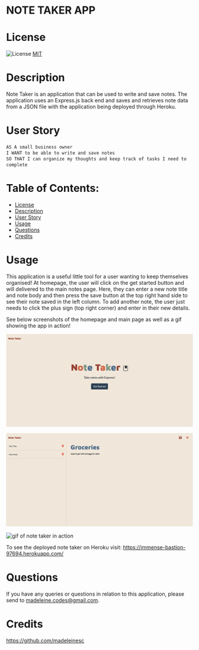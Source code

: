 # NOTE TAKER APP

# License
![License](https://img.shields.io/badge/License-MIT-9cf)
[MIT](https://opensource.org/licenses/MIT)

# Description
Note Taker is an application that can be used to write and save notes. The application uses an Express.js back end and saves and retrieves note data from a JSON file with the application being deployed through Heroku.

# User Story
```
AS A small business owner
I WANT to be able to write and save notes
SO THAT I can organize my thoughts and keep track of tasks I need to complete
```

# Table of Contents:
- [License](#license)
- [Description](#description)
- [User Story](#userstory)
- [Usage](#usage)
- [Questions](#questions)
- [Credits](#credits)
  

# Usage
This application is a useful little tool for a user wanting to keep themselves organised! At homepage, the user will click on the get started button and will delivered to the main notes page. Here, they can enter a new note title and note body and then press the save button at the top right hand side to see their note saved in the left column. To add another note, the user just needs to click the plus sign (top right corner) and enter in their new details.

See below screenshots of the homepage and main page as well as a gif showing the app in action! 

![homepage for note taker app](./images/homepage.png)

![mainpage for note taker app](./images/mainpage.png)

![gif of note taker in action](./images/notetaker.gif)

To see the deployed note taker on Heroku visit: https://immense-bastion-97694.herokuapp.com/


# Questions
If you have any queries or questions in relation to this application, please send to madeleine.codes@gmail.com.

# Credits
https://github.com/madeleinesc

